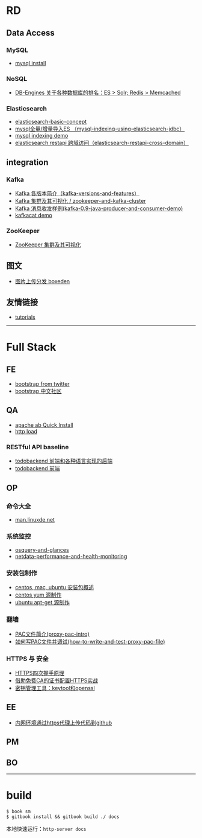 # RD

<!-- toc -->

## Data Access

### MySQL

- [mysql install](https://github.com/downgoon/hello-world/blob/mysql/mysql-install.md)

### NoSQL

- [DB-Engines 关于各种数据库的排名：ES > Solr; Redis > Memcached](http://db-engines.com/en/ranking)

### Elasticsearch

- [elasticsearch-basic-concept](https://github.com/downgoon/hello-world/wiki/elasticsearch-basic-concept)
- [mysql全量/增量导入ES （mysql-indexing-using-elasticsearch-jdbc）](https://github.com/downgoon/hello-world/wiki/mysql-indexing-using-elasticsearch-jdbc)
- [mysql indexing demo](https://github.com/downgoon/hello-world/wiki/mysql-indexing-demo)
- [elasticsearch restapi 跨域访问（elasticsearch-restapi-cross-domain）](https://github.com/downgoon/hello-world/wiki/elasticsearch-restapi-cross-domain)

## integration

### Kafka

- [Kafka 各版本简介（kafka-versions-and-features）](https://github.com/downgoon/hello-world/wiki/kafka-versions-and-features)
- [Kafka 集群及其可视化 / zookeeper-and-kafka-cluster](https://github.com/downgoon/hello-world/wiki/zookeeper-and-kafka-cluster)
- [Kafka 消息收发样例(kafka-0.9-java-producer-and-consumer-demo)](https://github.com/downgoon/hello-world/wiki/kafka-0.9-java-producer-and-consumer-demo)
- [kafkacat demo](https://github.com/downgoon/hello-world/wiki/kafka-comand-line-example)

### ZooKeeper

- [ZooKeeper 集群及其可视化](https://github.com/downgoon/hello-world/wiki/zookeeper-and-kafka-cluster)

## 图文

- [图片上传分发 boxeden](https://github.com/downgoon/hello-world/wiki/file-upload-and-sync)

## 友情链接

- [tutorials](https://github.com/downgoon/hello-world/wiki/tutorials-site)

---

# Full Stack

## FE

- [bootstrap from twitter](http://getbootstrap.com)
- [bootstrap 中文社区](http://www.bootcss.com)

## QA

- [apache ab Quick Install](https://github.com/downgoon/hello-world/wiki/http-benchmark)
- [http load](https://github.com/downgoon/hello-world/wiki/http-load)

### RESTful API baseline
- [todobackend 前端和各种语言实现的后端](http://www.todobackend.com/)
- [todobackend 前端](https://github.com/TodoBackend/todo-backend-js-spec)

## OP

### 命令大全
- [man.linuxde.net](http://man.linuxde.net/)

### 系统监控
- [osquery-and-glances](https://github.com/downgoon/hello-world/wiki/osquery-and-glances)
- [netdata-performance-and-health-monitoring](https://github.com/downgoon/hello-world/wiki/netdata-performance-and-health-monitoring)

### 安装包制作

- [centos, mac, ubuntu 安装包概述](https://github.com/downgoon/hello-world/wiki/packages-of-mac-centos-ubuntu)
- [centos yum 源制作](https://github.com/downgoon/hello-world/wiki/yum-package-source-making)
- [ubuntu apt-get 源制作](https://github.com/downgoon/hello-world/wiki/apt-get-package-making)

### 翻墙
 - [PAC文件简介(proxy-pac-intro)](https://github.com/downgoon/hello-world/wiki/proxy-pac-intro)
 - [如何写PAC文件并调试(how-to-write-and-test-proxy-pac-file)](https://github.com/downgoon/hello-world/wiki/how-to-write-and-test-proxy-pac-file)

### HTTPS 与 安全
 - [HTTPS四次握手原理](https://github.com/downgoon/hello-world/wiki/HTTPS-Interaction)
 - [借助免费CA的证书配置HTTPS实战](https://github.com/downgoon/hello-world/wiki/letsencrypt-https)
 - [密钥管理工具：keytool和openssl](https://github.com/downgoon/hello-world/wiki/keytoos-and-openssl)

## EE

- [内网环境通过https代理上传代码到github](https://github.com/downgoon/hello-world/wiki/commit-to-github-through-https-proxy)

## PM

## BO

---

# build

```
$ book sm
$ gitbook install && gitbook build ./ docs
```

本地快速运行：``http-server docs``

